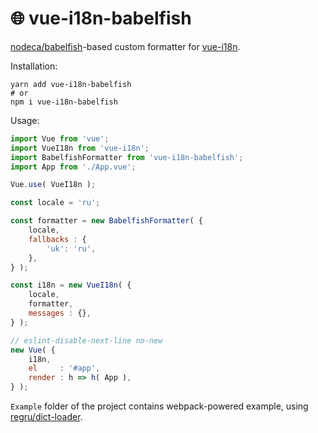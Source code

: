 # 🌐 vue-i18n-babelfish

[nodeca/babelfish](https://github.com/nodeca/babelfish)-based custom formatter for [vue-i18n](https://github.com/kazupon/vue-i18n).

Installation:
```shell
yarn add vue-i18n-babelfish
# or
npm i vue-i18n-babelfish
```

Usage:

```javascript
import Vue from 'vue';
import VueI18n from 'vue-i18n';
import BabelfishFormatter from 'vue-i18n-babelfish';
import App from './App.vue';

Vue.use( VueI18n );

const locale = 'ru';

const formatter = new BabelfishFormatter( {
    locale,
    fallbacks : {
        'uk': 'ru',
    },
} );

const i18n = new VueI18n( {
    locale,
    formatter,
    messages : {},
} );

// eslint-disable-next-line no-new
new Vue( {
    i18n,
    el     : '#app',
    render : h => h( App ),
} );
```

`Example` folder of the project contains webpack-powered example, using [regru/dict-loader](https://github.com/regru/dict-loader).
